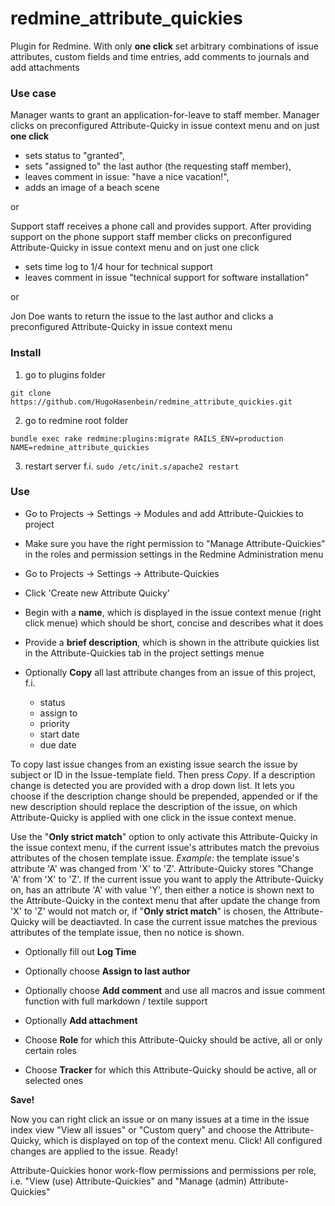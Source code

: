 # redmine_attribute_quickies
Plugin for Redmine. With only **one click** set arbitrary combinations of issue attributes, custom fields and time entries, add comments to journals and add attachments

### Use case

Manager wants to grant an application-for-leave to staff member. Manager clicks on preconfigured Attribute-Quicky in issue context menu and on just **one click** 
  - sets status to "granted", 
  - sets "assigned to" the last author (the requesting staff member), 
  - leaves comment in issue: "have a nice vacation!",
  - adds an image of a beach scene 
  
or

Support staff receives a phone call and provides support. After providing support on the phone support staff member clicks on preconfigured Attribute-Quicky in issue context menu and on just one click 
  - sets time log to 1/4 hour for technical support
  - leaves comment in issue "technical support for software installation"
  
or
  
Jon Doe wants to return the issue to the last author and clicks a preconfigured Attribute-Quicky in issue context menu
  

### Install

1. go to plugins folder

`git clone https://github.com/HugoHasenbein/redmine_attribute_quickies.git`

2. go to redmine root folder

`bundle exec rake redmine:plugins:migrate RAILS_ENV=production NAME=redmine_attribute_quickies`

3. restart server f.i. `sudo /etc/init.s/apache2 restart`

### Use

* Go to Projects -> Settings -> Modules and add Attribute-Quickies to project
* Make sure you have the right permission to "Manage Attribute-Quickies" in the roles and permission settings in the Redmine Administration menu

* Go to Projects -> Settings -> Attribute-Quickies
* Click 'Create new Attribute Quicky'
* Begin with a **name**, which is displayed in the issue context menue (right click menue) which should be short, concise and describes what it does
* Provide a **brief description**, which is shown in the attribute quickies list in the Attribute-Quickies tab in the project settings menue
* Optionally **Copy** all last attribute changes from an issue of this project, f.i.
  * status
  * assign to
  * priority
  * start date
  * due date
  
To copy last issue changes from an existing issue search the issue by subject or ID in the Issue-template field. Then press *Copy*. 
If a description change is detected you are provided with a drop down list. It lets you choose if the description change should be prepended, appended or if the new description should replace the description of the issue, on which Attribute-Quicky is applied with one click in the issue context menue.

Use the "**Only strict match**" option to only activate this Attribute-Quicky in the issue context menu, if the current issue's attributes match the prevoius attributes of the chosen template issue. 
*Example:* the template issue's attribute 'A' was changed from 'X' to 'Z'. Attribute-Quicky stores "Change 'A' from 'X' to 'Z'. 
If the current issue you want to apply the Attribute-Quicky on, has an attribute 'A' with value 'Y', then either a notice is shown next to the Attribute-Quicky in the context menu that after update the change from 'X' to 'Z' would not match or, if "**Only strict match**" is chosen, the Attribute-Quicky will be deactiavted. 
In case the current issue matches the previous attributes of the template issue, then no notice is shown.

* Optionally fill out **Log Time**
* Optionally choose **Assign to last author**
* Optionally choose **Add comment** and use all macros and issue comment function with full markdown / textile support
* Optionally **Add attachment**

* Choose **Role** for which this Attribute-Quicky should be active, all or only certain roles
* Choose **Tracker** for which this Attribute-Quicky should be active, all or selected ones

**Save!**

Now you can right click an issue or on many issues at a time in the issue index view "View all issues" or "Custom query" and choose the Attribute-Quicky, which is displayed on top of the context menu. Click! All configured changes are applied to the issue. Ready!

Attribute-Quickies honor work-flow permissions and permissions per role, i.e. "View (use) Attribute-Quickies" and "Manage (admin) Attribute-Quickies"
